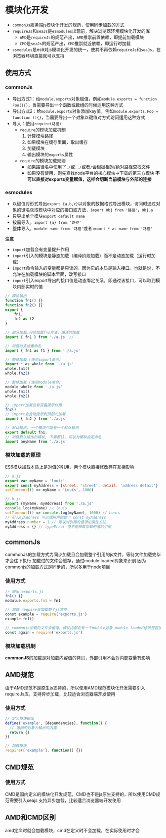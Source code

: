 # 模块化开发

- `commonJs`服务端js模块化开发的规范，使用同步加载的方式
- `requireJs`和`seaJs`是`esmodules`出现前，解决浏览器环境模块化开发的库
  - `AMD`是`requireJs`的规范产出，`AMD`推崇前置依赖，即提前加载模块
  - `CMD`是`seaJs`的规范产出，`CMD`推崇就近依赖，即运行时加载
- `esmodules`是es6对js模块化开发的统一，使其不再依赖`requireJs`和`seaJs`，在浏览器环境直接就可以支持

## 使用方式

### commonJs
- 导出方式1：给`module.exports`对象赋值，例如`module.exports = function Foo(){}`，当需要导出一个函数或数组的时候适用这种方式
- 导出方式2：给`module.exports`对象添加key值，例如`module.exports.Foo = function (){}`，当需要导出一个对象以键值对方式访问适用这种方式
- 导入：使用`require(路径)`
  - `require`的模块加载机制
    1. 计算模块路径
    2. 如果模块在缓存里面，取出缓存
    3. 加载模块
    4. 输出模块的`exports`属性
  - `require`的模块加载规则
    - 如果路径名中使用了`./`或`../`或者`/`会根据相对/绝对路径查找文件
    - 如果没有使用，则先查找node平台的核心模块->下载的第三方模块
**不可以直接对exports变量赋值，这样会切断当前模块与外部的连接**

### esmodules
- 以键值对形式导出`export {a,b,c}`以对象的数据格式导出模块，访问时通过对象的键名获取模块中对应的接口或方法，`import Obj from '路径'`，`Obj.a`
- 只导出单个模块`export default name`
- 按需导入，`import {a} from '路径'`
- 整体导入，`module name from '路径'`或者`import * as name from '路径'`

**注意**
- `import`加载会有变量提升作用
- `import`引入的模块是静态加载（编译阶段加载）而不是动态加载（运行时加载）
- `import`命令输入的变量都是只读的，因为它的本质是输入接口。也就是说，不允许在加载模块的脚本里面，改写接口
- `import`引入export导出的接口值是动态绑定关系，即通过该接口，可以取到模块内部实时的值

```js
// 模块输出
function fn1() {}
function fn2() {}
export {
	fn1, 
    fn2 as f2
}

// 部分加载,只会加载fn1方法，编译时加载
import { fn1 } from './a.js' // 

// 加载时支持重命名
import { fn1 as f1 } from './a.js'

// 整体加载 (使用import命令)
import * as whole from './a.js'
whole.fn1()
whole.fn2()

// 整体加载 (使用module命令)
module whole from './a.js'
whole.fn1()
whole.fn2()

// import加载会有变量提示作用
fn2()
// import会自动提示到顶部先加载
import { fn2 } from './a.js'

// 默认输出, 一个模块只能有一个默认输出
export default fn1;
// 加载默认输出的模块, 不需要{}，可以为模块自定命名
import anyName from './a.js'
```

### 模块加载的原理
ES6模块加载本质上是对值的引用，两个模块直接修改存在互相影响

```javascript
// a.js
export var myName = 'louis'
export const myAddress = {street: 'street', detail: 'address detail'}
setTimeout(() => myName = 'Louis', 1000)

// b.js
import {myName, myAddress} from './a.js'
console.log(myName) // louis
setTimeout(() => console.log(myName), 1000) // Louis
// 引入myAddress 可以理解为创建了 const myAddress
myAddress.number = 1 // 可以对引用的值添加属性方法
myAddress = {} // typeError 但不能修改加载的值的引用
```

## commonJs
commonJs的加载方式为同步加载且会加载整个引用的js文件，等待文件加载完毕才会往下执行
加载过的文件会缓存，通过module.loaded对象来识别
因为commonjs的加载方式是同步的，所以多用于node项目
### 使用方式

```javascript
// 输出 exports.js
fn1() {}
modulue.exports.fn1 = fn1

// 加载 require会加载整个js文件
const example = require('exports.js')
example.fn1()

// commonjs加载的文件会缓存，模块内部会有一个module对象 module.loaded标识是否加载过这个文件，是的话直接从module.exports里取出
const again = require('exports.js')
```

### 模块加载机制

**commonJS**的加载是对加载内容值的拷贝，外部引用不会对内部变量有影响

[1]: https://javascript.ruanyifeng.com/nodejs/module.html#toc13	"commonJS规范"

## AMD规范
由于AMD规范不是原生js支持的，所以使用AMD规范模块化开发需要引入requireJs库，支持异步加载，比较适合浏览器端开发使用

### 使用方式
```javascript
// 定义模块输出
define('example', [dependencies], function() {
  // 返回的对象为输出的内容
  return {}
})

// 加载模块
require(['example'], function() {})
```

## CMD规范

### 使用方式
CMD是国内定义的模块化开发规范，CMD也不是js原生支持的，所以使用CMD规范需要引入seajs 支持异步加载，比较适合浏览器端开发使用

## AMD和CMD区别
amd定义时就会加载模块，cmd在定义时不会加载，在实际使用时才会

